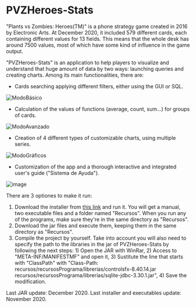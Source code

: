 # PVZHeroes-Stats
"Plants vs Zombies: Heroes(TM)" is a phone strategy game created in 2016 by Electronic Arts. At December 2020, it included 579 different cards, each containing different values for 13 fields. This means that the whole desk has around 7500 values, most of which have some kind of influence in the game output.

"PVZHeroes-Stats" is an application to help players to visualize and understand that huge amount of data by two ways: launching queries and creating charts. Among its main functionalities, there are:

- Cards searching applying different filters, either using the GUI or SQL.

![ModoBásico](https://user-images.githubusercontent.com/40747197/101830325-a2c3a100-3b34-11eb-925b-31c4e8a5be0d.JPG)

- Calculation of the values of functions (average, count, sum...) for groups of cards.

![ModoAvanzado](https://user-images.githubusercontent.com/40747197/101830461-d272a900-3b34-11eb-887c-d9510cb2dc1b.JPG)

- Creation of 4 different types of customizable charts, using multiple series.

![ModoGráficos](https://user-images.githubusercontent.com/40747197/101830400-bd961580-3b34-11eb-87e5-c39f134dab29.JPG)

- Customization of the app and a thorough interactive and integrated user's guide ("Sistema de Ayuda").

![image](https://user-images.githubusercontent.com/40747197/101831254-f71b5080-3b35-11eb-91e5-6e8607336498.png)

There are 3 optiones to make it run:
1. Download the installer from <a href="https://www.patreon.com/posts/pvz-heroes-stats-43893640">this link</a> and run it. You will get a manual, two executable files and a folder named "Recursos". When you run any of the programs, make sure they're in the same directory as "Recursos".
2. Download the jar files and execute them, keeping them in the same directory as "Recursos".
3. Compile the project by yourself. Take into account you will also need to specify the path to the libraries in the jar of PVZHeroes-Stats by following the next steps: 1) Open the JAR with WinRar, 2) Access to "META-INF/MANIFESTMF" and open it, 3) Sustitute the line that starts with  "ClassPath" with "Class-Path: recursos/recursosPrograma/librerías/controlsfx-8.40.14.jar recursos/recursosPrograma/librerías/sqlite-jdbc-3.30.1.jar", 4) Save the modification.

Last JAR update: December 2020.
Last installer and executables update: November 2020.
